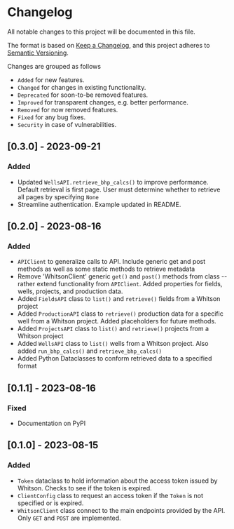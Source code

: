 # Changelog
All notable changes to this project will be documented in this file.

The format is based on [Keep a Changelog](https://keepachangelog.com/en/1.0.0/),
and this project adheres to [Semantic Versioning](https://semver.org/spec/v2.0.0.html).

Changes are grouped as follows
- `Added` for new features.
- `Changed` for changes in existing functionality.
- `Deprecated` for soon-to-be removed features.
- `Improved` for transparent changes, e.g. better performance.
- `Removed` for now removed features.
- `Fixed` for any bug fixes.
- `Security` in case of vulnerabilities.

## [0.3.0] - 2023-09-21
### Added
- Updated `WellsAPI.retrieve_bhp_calcs()` to improve performance. Default retrieval is first page. User must
  determine whether to retrieve all pages by specifying `None`
- Streamline authentication. Example updated in README.

## [0.2.0] - 2023-08-16
### Added
- `APIClient` to generalize calls to API. Include generic get and post methods as well as some static methods to
  retrieve metadata
- Remove 'WhitsonClient' generic `get()` and `post()` methods from class -- rather extend functionality from
  `APIClient`. Added properties for fields, wells, projects, and production data.
- Added `FieldsAPI` class to `list()` and `retrieve()` fields from a Whitson project
- Added `ProductionAPI` class to `retrieve()` production data for a specific well from a Whitson project. Added
  placeholders for future methods.
- Added `ProjectsAPI` class to `list()` and `retrieve()` projects from a Whitson project
- Added `WellsAPI` class to `list()` wells from a Whitson project. Also added `run_bhp_calcs()` and
  `retrieve_bhp_calcs()`
- Added Python Dataclasses to conform retrieved data to a specified format

## [0.1.1] - 2023-08-16
### Fixed
- Documentation on PyPI

## [0.1.0] - 2023-08-15
### Added
- `Token` dataclass to hold information about the access token issued by Whitson. Checks to see if the token is expired.
- `ClientConfig` class to request an access token if the `Token` is not specified or is expired.
- `WhitsonClient` class connect to the main endpoints provided by the API. Only `GET` and `POST` are implemented.
